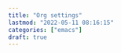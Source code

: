 ```yaml
---
title: "Org settings"
lastmod: "2022-05-11 08:16:15"
categories: ["emacs"]
draft: true
---
```

